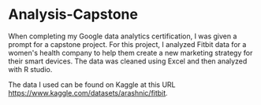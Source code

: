# Analysis-Capstone
When completing my Google data analytics certification, I was given a prompt for a capstone project. For this project, I analyzed Fitbit data for a women's health company to help them create a new marketing strategy for their smart devices. The data was cleaned using Excel and then analyzed with R studio. 


The data I used can be found on Kaggle at this URL https://www.kaggle.com/datasets/arashnic/fitbit.
